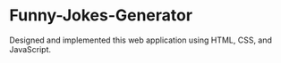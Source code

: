 # Funny-Jokes-Generator
Designed and implemented this web application using HTML, CSS, and JavaScript.
